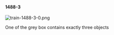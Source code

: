 #### 1488-3
![train-1488-3-0.png](https://github.com/lil-lab/nlvr/raw/master/nlvr/train/images/38/train-1488-3-0.png "train-1488-3-0.png")

One of the grey box contains exactly three objects